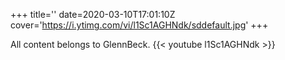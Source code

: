 +++
title=''
date=2020-03-10T17:01:10Z
cover='https://i.ytimg.com/vi/l1Sc1AGHNdk/sddefault.jpg'
+++

All content belongs to GlennBeck.
{{< youtube l1Sc1AGHNdk >}}
